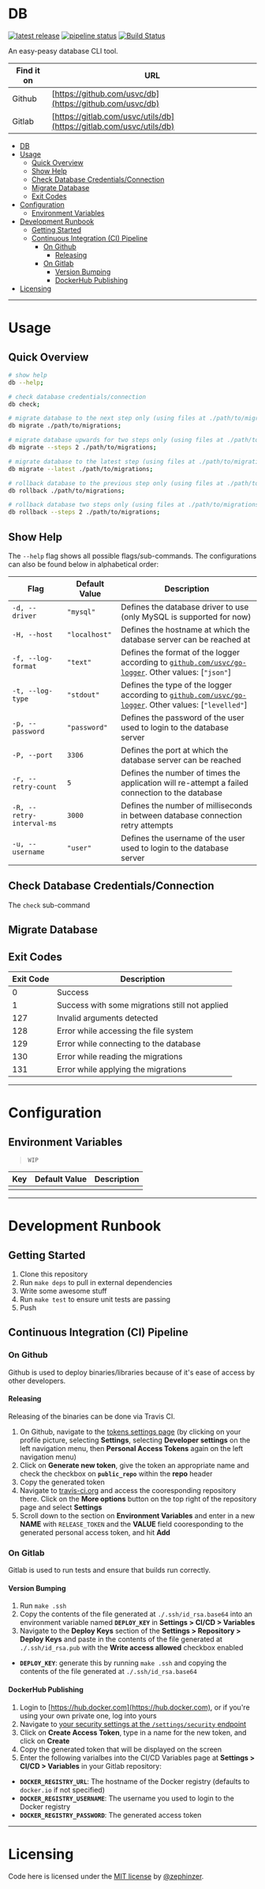 # DB

[![latest release](https://badge.fury.io/gh/usvc%2Fdb.svg)](https://github.com/usvc/db/releases)
[![pipeline status](https://gitlab.com/usvc/utils/db/badges/master/pipeline.svg)](https://gitlab.com/usvc/utils/db/-/commits/master)
[![Build Status](https://travis-ci.org/usvc/db.svg?branch=master)](https://travis-ci.org/usvc/db)
<!-- // to add when ready
[![Test Coverage](https://api.codeclimate.com/v1/badges/f5311cc9a7bd253f3c4a/test_coverage)](https://codeclimate.com/github/usvc/db/test_coverage)
[![Maintainability](https://api.codeclimate.com/v1/badges/f5311cc9a7bd253f3c4a/maintainability)](https://codeclimate.com/github/usvc/db/maintainability)
-->

An easy-peasy database CLI tool.

| Find it on | URL |
| --- | --- |
| Github | [https://github.com/usvc/db](https://github.com/usvc/db) |
| Gitlab | [https://gitlab.com/usvc/utils/db](https://gitlab.com/usvc/utils/db) |

- [DB](#db)
- [Usage](#usage)
  - [Quick Overview](#quick-overview)
  - [Show Help](#show-help)
  - [Check Database Credentials/Connection](#check-database-credentialsconnection)
  - [Migrate Database](#migrate-database)
  - [Exit Codes](#exit-codes)
- [Configuration](#configuration)
  - [Environment Variables](#environment-variables)
- [Development Runbook](#development-runbook)
  - [Getting Started](#getting-started)
  - [Continuous Integration (CI) Pipeline](#continuous-integration-ci-pipeline)
    - [On Github](#on-github)
      - [Releasing](#releasing)
    - [On Gitlab](#on-gitlab)
      - [Version Bumping](#version-bumping)
      - [DockerHub Publishing](#dockerhub-publishing)
- [Licensing](#licensing)

- - -

# Usage

## Quick Overview

```sh
# show help
db --help;

# check database credentials/connection
db check;

# migrate database to the next step only (using files at ./path/to/migrations)
db migrate ./path/to/migrations;

# migrate database upwards for two steps only (using files at ./path/to/migrations)
db migrate --steps 2 ./path/to/migrations;

# migrate database to the latest step (using files at ./path/to/migrations)
db migrate --latest ./path/to/migrations;

# rollback database to the previous step only (using files at ./path/to/migrations)
db rollback ./path/to/migrations;

# rollback database two steps only (using files at ./path/to/migrations)
db rollback --steps 2 ./path/to/migrations;
```

## Show Help

The `--help` flag shows all possible flags/sub-commands. The configurations can also be found below in alphabetical order:

| Flag | Default Value | Description |
| --- | --- | --- |
| `-d, --driver` | `"mysql"` | Defines the database driver to use (only MySQL is supported for now) |
| `-H, --host` | `"localhost"` | Defines the hostname at which the database server can be reached at |
| `-f, --log-format` | `"text"` | Defines the format of the logger according to [`github.com/usvc/go-logger`](https://github.com/usvc/go-logger). Other values: [`"json"`] |
| `-t, --log-type` | `"stdout"` | Defines the type of the logger according to [`github.com/usvc/go-logger`](github.com/usvc/go-logger). Other values: [`"levelled"`] |
| `-p, --password` | `"password"` | Defines the password of the user used to login to the database server |
| `-P, --port` | `3306` | Defines the port at which the database server can be reached |
| `-r, --retry-count` | `5` | Defines the number of times the application will re-attempt a failed connection to the database |
| `-R, --retry-interval-ms` | `3000` | Defines the number of milliseconds in between database connection retry attempts |
| `-u, --username` | `"user"` | Defines the username of the user used to login to the database server |

## Check Database Credentials/Connection

The `check` sub-command 

## Migrate Database

## Exit Codes

| Exit Code | Description |
| --- | --- |
| 0 | Success |
| 1 | Success with some migrations still not applied |
| 127 | Invalid arguments detected |
| 128 | Error while accessing the file system |
| 129 | Error while connecting to the database |
| 130 | Error while reading the migrations |
| 131 | Error while applying the migrations |

- - -

# Configuration

## Environment Variables

> `WIP`

| Key | Default Value | Description |
| --- | --- | --- |
| | |

- - -

# Development Runbook

## Getting Started

1. Clone this repository
2. Run `make deps` to pull in external dependencies
3. Write some awesome stuff
4. Run `make test` to ensure unit tests are passing
5. Push

## Continuous Integration (CI) Pipeline

### On Github

Github is used to deploy binaries/libraries because of it's ease of access by other developers.

#### Releasing

Releasing of the binaries can be done via Travis CI.

1. On Github, navigate to the [tokens settings page](https://github.com/settings/tokens) (by clicking on your profile picture, selecting **Settings**, selecting **Developer settings** on the left navigation menu, then **Personal Access Tokens** again on the left navigation menu)
2. Click on **Generate new token**, give the token an appropriate name and check the checkbox on **`public_repo`** within the **repo** header
3. Copy the generated token
4. Navigate to [travis-ci.org](https://travis-ci.org) and access the cooresponding repository there. Click on the **More options** button on the top right of the repository page and select **Settings**
5. Scroll down to the section on **Environment Variables** and enter in a new **NAME** with `RELEASE_TOKEN` and the **VALUE** field cooresponding to the generated personal access token, and hit **Add**

### On Gitlab

Gitlab is used to run tests and ensure that builds run correctly.

#### Version Bumping

1. Run `make .ssh`
2. Copy the contents of the file generated at `./.ssh/id_rsa.base64` into an environment variable named **`DEPLOY_KEY`** in **Settings > CI/CD > Variables**
3. Navigate to the **Deploy Keys** section of the **Settings > Repository > Deploy Keys** and paste in the contents of the file generated at `./.ssh/id_rsa.pub` with the **Write access allowed** checkbox enabled

- **`DEPLOY_KEY`**: generate this by running `make .ssh` and copying the contents of the file generated at `./.ssh/id_rsa.base64`

#### DockerHub Publishing

1. Login to [https://hub.docker.com](https://hub.docker.com), or if you're using your own private one, log into yours
2. Navigate to [your security settings at the `/settings/security` endpoint](https://hub.docker.com/settings/security)
3. Click on **Create Access Token**, type in a name for the new token, and click on **Create**
4. Copy the generated token that will be displayed on the screen
5. Enter the following varialbes into the CI/CD Variables page at **Settings > CI/CD > Variables** in your Gitlab repository:

- **`DOCKER_REGISTRY_URL`**: The hostname of the Docker registry (defaults to `docker.io` if not specified)
- **`DOCKER_REGISTRY_USERNAME`**: The username you used to login to the Docker registry
- **`DOCKER_REGISTRY_PASSWORD`**: The generated access token

- - -

# Licensing

Code here is licensed under the [MIT license](./LICENSE) by [@zephinzer](https://gitlab.com/zephinzer).
